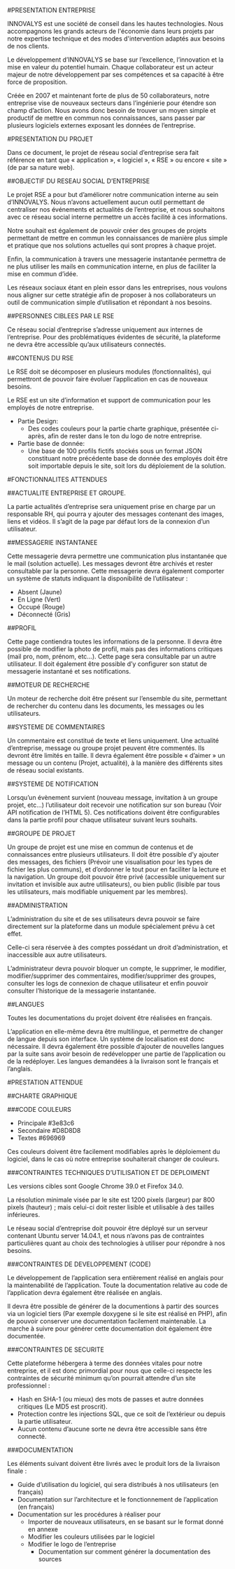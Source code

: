 #PRESENTATION ENTREPRISE

INNOVALYS est une société de conseil dans les hautes technologies. Nous accompagnons les grands acteurs de l'économie dans leurs projets par notre expertise technique et des modes d'intervention adaptés aux besoins de nos clients.

Le développement d’INNOVALYS se base sur l’excellence, l’innovation et la mise en valeur du potentiel humain. Chaque collaborateur est un acteur majeur de notre développement par ses compétences et sa capacité à être force de proposition.

Créée en 2007 et maintenant forte de plus de 50 collaborateurs, notre entreprise vise de nouveaux secteurs dans l’ingénierie pour étendre son champ d’action. Nous avons donc besoin de trouver un moyen simple et productif de mettre en commun nos connaissances, sans passer par plusieurs logiciels externes exposant les données de l’entreprise.

#PRESENTATION DU PROJET

Dans ce document, le projet de réseau social d’entreprise sera fait référence en tant que « application », 
« logiciel », « RSE » ou encore « site » (de par sa nature web).

##OBJECTIF DU RESEAU SOCIAL D’ENTREPRISE

Le projet RSE a pour but d’améliorer notre communication interne au sein d’INNOVALYS. Nous n’avons actuellement aucun outil permettant de centraliser nos événements et actualités de l’entreprise, et nous souhaitons avec ce réseau social interne permettre un accès facilité à ces informations.

Notre souhait est également de pouvoir créer des groupes de projets permettant de mettre en commun les connaissances de manière plus simple et pratique que nos solutions actuelles qui sont propres à chaque projet.

Enfin, la communication à travers une messagerie instantanée permettra de ne plus utiliser les mails en communication interne, en plus de faciliter la mise en commun d’idée.

Les réseaux sociaux étant en plein essor dans les entreprises, nous voulons nous aligner sur cette stratégie afin de proposer à nos collaborateurs un outil de communication simple d’utilisation et répondant à nos besoins.

##PERSONNES CIBLEES PAR LE RSE

Ce réseau social d’entreprise s’adresse uniquement aux internes de l’entreprise. Pour des problématiques évidentes de sécurité, la plateforme ne devra être accessible qu’aux utilisateurs connectés.

##CONTENUS DU RSE

Le RSE doit se décomposer en plusieurs modules (fonctionnalités), qui permettront de pouvoir faire évoluer l’application en cas de nouveaux besoins.

Le RSE est un site d’information et support de communication pour les employés de notre entreprise.

* Partie Design:
    - Des codes couleurs pour la partie charte graphique, présentée ci-après, afin de rester dans le ton du logo de notre entreprise.
* Partie base de donnée:
    - Une base de 100 profils fictifs stockés sous un format JSON constituant notre précédente base de donnée des employés doit être soit importable depuis le site, soit lors du déploiement de la solution.


#FONCTIONNALITES ATTENDUES

##ACTUALITE ENTREPRISE ET GROUPE.

La partie actualités d’entreprise sera uniquement prise en charge par un responsable RH, qui pourra y ajouter des messages contenant des images, liens et vidéos. Il s’agit de la page par défaut lors de la connexion d’un utilisateur.

##MESSAGERIE INSTANTANEE

Cette messagerie devra permettre une communication plus instantanée que le mail (solution actuelle). Les messages devront être archivés et rester consultable par la personne. Cette messagerie devra également comporter un système de statuts indiquant la disponibilité de l’utilisateur :

- Absent (Jaune)
- En Ligne (Vert)
- Occupé (Rouge)
- Déconnecté (Gris)

##PROFIL

Cette page contiendra toutes les informations de la personne. Il devra être possible de modifier la photo de profil, mais pas des informations critiques (mail pro, nom, prénom, etc...). Cette page sera consultable par un autre utilisateur. Il doit également être possible d’y configurer son statut de messagerie instantané et ses notifications.

##MOTEUR DE RECHERCHE

Un moteur de recherche doit être présent sur l’ensemble du site, permettant de rechercher du contenu dans les documents, les messages ou les utilisateurs.

##SYSTEME DE COMMENTAIRES

Un commentaire est constitué de texte et liens uniquement. Une actualité d’entreprise, message ou groupe projet peuvent être commentés. Ils devront être limités en taille. Il devra également être possible « d’aimer » un message ou un contenu (Projet, actualité), à la manière des différents sites de réseau social existants.

##SYSTEME DE NOTIFICATION

Lorsqu’un évènement survient (nouveau message, invitation à un groupe projet, etc...) l’utilisateur doit recevoir une notification sur son bureau (Voir API notification de l’HTML 5). Ces notifications doivent être configurables dans la partie profil pour chaque utilisateur suivant leurs souhaits.


##GROUPE DE PROJET

Un groupe de projet est une mise en commun de contenus et de connaissances entre plusieurs utilisateurs. Il doit être possible d’y ajouter des messages, des fichiers (Prévoir une visualisation pour les types de fichier les plus communs), et d’ordonner le tout pour en faciliter la lecture et la navigation. Un groupe doit pouvoir être privé (accessible uniquement sur invitation et invisible aux autre utilisateurs), ou bien public (lisible par tous les utilisateurs, mais modifiable uniquement par les membres).

##ADMINISTRATION

L’administration du site et de ses utilisateurs devra pouvoir se faire directement sur la plateforme dans un module spécialement prévu à cet effet.
 
Celle-ci sera réservée à des comptes possédant un droit d’administration, et inaccessible aux autre utilisateurs.

L’administrateur devra pouvoir bloquer un compte, le supprimer, le modifier, modifier/supprimer des commentaires, modifier/supprimer des groupes, consulter les logs de connexion de chaque utilisateur et enfin pouvoir consulter l’historique de la messagerie instantanée.

##LANGUES

Toutes les documentations du projet doivent être réalisées en français.

L’application en elle-même devra être multilingue, et permettre de changer de langue depuis son interface. Un système de localisation est donc nécessaire. Il devra également être possible d’ajouter de nouvelles langues par la suite sans avoir besoin de redévelopper une partie de l’application ou de la redéployer. Les langues demandées à la livraison sont le français et l’anglais.


#PRESTATION ATTENDUE

##CHARTE GRAPHIQUE

###CODE COULEURS

- Principale #3e83c6
- Secondaire #D8D8D8
- Textes #696969

Ces couleurs doivent être facilement modifiables après le déploiement du logiciel, dans le cas où notre entreprise souhaiterait changer de couleurs.

###CONTRAINTES TECHNIQUES D’UTILISATION ET DE DEPLOIMENT

Les versions cibles sont Google Chrome 39.0 et Firefox 34.0.

La résolution minimale visée par le site est 1200 pixels (largeur) par 800 pixels (hauteur) ; mais celui-ci doit rester lisible et utilisable à des tailles inférieures.

Le réseau social d’entreprise doit pouvoir être déployé sur un serveur contenant Ubuntu server 14.04.1, et nous n’avons pas de contraintes particulières quant au choix des technologies à utiliser pour répondre à nos besoins.

###CONTRAINTES DE DEVELOPPEMENT (CODE)

Le développement de l’application sera entièrement réalisé en anglais pour la maintenabilité de l’application. Toute la documentation relative au code de l’application devra également être réalisée en anglais.

Il devra être possible de générer de la documentions à partir des sources via un logiciel tiers (Par exemple doxygene si le site est réalisé en PHP), afin de pouvoir conserver une documentation facilement maintenable. La marche à suivre pour générer cette documentation doit également être documentée.


###CONTRAINTES DE SECURITE

Cette plateforme hébergera à terme des données vitales pour notre entreprise, et il est donc primordial pour nous que celle-ci respecte les contraintes de sécurité minimum qu’on pourrait attendre d’un site professionnel :

- Hash en SHA-1 (ou mieux) des mots de passes et autre données critiques (Le MD5 est proscrit).
- Protection contre les injections SQL, que ce soit de l’extérieur ou depuis la partie utilisateur.
- Aucun contenu d’aucune sorte ne devra être accessible sans être connecté.

###DOCUMENTATION

Les éléments suivant doivent être livrés avec le produit lors de la livraison finale :

* Guide d’utilisation du logiciel, qui sera distribués à nos utilisateurs (en français)
* Documentation sur l’architecture et le fonctionnement de l’application (en français)
* Documentation sur les procédures à réaliser pour
    - Importer de nouveaux utilisateurs, en se basant sur le format donné en annexe
    - Modifier les couleurs utilisées par le logiciel
    - Modifier le logo de l’entreprise
        * Documentation sur comment générer la documentation des sources
